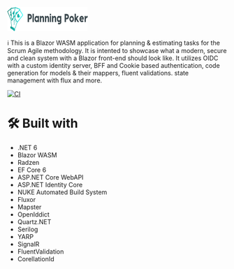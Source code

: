 <img src="./src/Client/wwwroot/images/logo.svg" height="55" width="184">

ℹ This is a Blazor WASM application for planning & estimating tasks for the Scrum Agile methodology. It is intented to showcase what a modern, secure and clean system with a Blazor front-end should look like. It utilizes OIDC with a custom identity server, BFF and Cookie based authentication, code generation for models & their mappers, fluent validations. state management with flux and more.

[![CI](https://github.com/SonnyRR/planning-poker/actions/workflows/ci.yml/badge.svg)](https://github.com/SonnyRR/planning-poker/actions/workflows/ci.yml)

# 🛠 Built with
* .NET 6
* Blazor WASM
* Radzen
* EF Core 6
* ASP.NET Core WebAPI
* ASP.NET Identity Core
* NUKE Automated Build System
* Fluxor
* Mapster
* OpenIddict
* Quartz.NET
* Serilog
* YARP
* SignalR
* FluentValidation
* CorellationId
